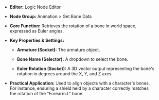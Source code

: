 - **Editor:** Logic Node Editor
    
- **Node Group:** Animation > Get Bone Data
    
- **Core Function:** Retrieves the rotation of a bone in world space, expressed as Euler angles.
    
- **Key Properties & Settings:**
    
    - **Armature (Socket):** The armature object.
        
    - **Bone Name (Selector):** A dropdown to select the bone.
        
    - **Euler Rotation (Socket):** A 3D vector output representing the bone's rotation in degrees around the X, Y, and Z axes.
        
- **Practical Application:** Used to align objects with a character's bones. For instance, ensuring a shield held by a character correctly matches the rotation of the "Forearm.L" bone.